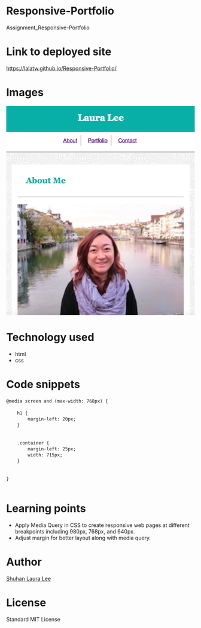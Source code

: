 # Responsive-Portfolio
Assignment_Responsive-Portfolio


# Link to deployed site
https://lalatw.github.io/Responsive-Portfolio/


# Images
![wireframe assignment](screenshot_responsive.png) 

# Technology used
* html
* css


# Code snippets


```
@media screen and (max-width: 768px) {

    h1 {
        margin-left: 20px;
    }


    .container {
        margin-left: 25px; 
        width: 715px;     
    }


}


```


# Learning points
* Apply Media Query in CSS to create responsive web pages at different breakpoints including 980px, 768px, and 640px.
* Adjust margin for better layout along with media query.




# Author 
[Shuhan Laura Lee](https://lalatw.github.io/Responsive-Portfolio/)



# License
Standard MIT License
